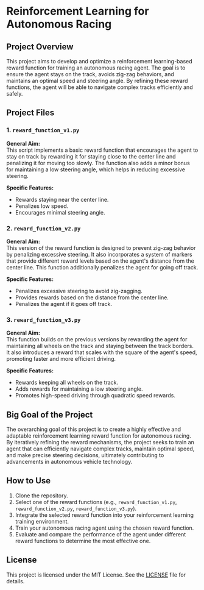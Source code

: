 # Reinforcement Learning for Autonomous Racing

## Project Overview

This project aims to develop and optimize a reinforcement learning-based reward function for training an autonomous racing agent. The goal is to ensure the agent stays on the track, avoids zig-zag behaviors, and maintains an optimal speed and steering angle. By refining these reward functions, the agent will be able to navigate complex tracks efficiently and safely.

## Project Files

### 1. `reward_function_v1.py`
**General Aim:**  
This script implements a basic reward function that encourages the agent to stay on track by rewarding it for staying close to the center line and penalizing it for moving too slowly. The function also adds a minor bonus for maintaining a low steering angle, which helps in reducing excessive steering.

**Specific Features:**
- Rewards staying near the center line.
- Penalizes low speed.
- Encourages minimal steering angle.

### 2. `reward_function_v2.py`
**General Aim:**  
This version of the reward function is designed to prevent zig-zag behavior by penalizing excessive steering. It also incorporates a system of markers that provide different reward levels based on the agent's distance from the center line. This function additionally penalizes the agent for going off track.

**Specific Features:**
- Penalizes excessive steering to avoid zig-zagging.
- Provides rewards based on the distance from the center line.
- Penalizes the agent if it goes off track.

### 3. `reward_function_v3.py`
**General Aim:**  
This function builds on the previous versions by rewarding the agent for maintaining all wheels on the track and staying between the track borders. It also introduces a reward that scales with the square of the agent's speed, promoting faster and more efficient driving.

**Specific Features:**
- Rewards keeping all wheels on the track.
- Adds rewards for maintaining a low steering angle.
- Promotes high-speed driving through quadratic speed rewards.

## Big Goal of the Project

The overarching goal of this project is to create a highly effective and adaptable reinforcement learning reward function for autonomous racing. By iteratively refining the reward mechanisms, the project seeks to train an agent that can efficiently navigate complex tracks, maintain optimal speed, and make precise steering decisions, ultimately contributing to advancements in autonomous vehicle technology.

## How to Use

1. Clone the repository.
2. Select one of the reward functions (e.g., `reward_function_v1.py`, `reward_function_v2.py`, `reward_function_v3.py`).
3. Integrate the selected reward function into your reinforcement learning training environment.
4. Train your autonomous racing agent using the chosen reward function.
5. Evaluate and compare the performance of the agent under different reward functions to determine the most effective one.

## License

This project is licensed under the MIT License. See the [LICENSE](LICENSE) file for details.
